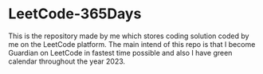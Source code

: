 # LeetCode-365Days
This is the repository made by me which stores coding solution coded by me on the LeetCode platform. The main intend of this repo is that I become Guardian on LeetCode in fastest time possible and also I have green calendar throughout the year 2023.
